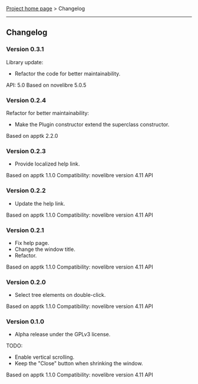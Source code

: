[Project home page](../) > Changelog

------------------------------------------------------------------------

## Changelog

### Version 0.3.1

Library update:
- Refactor the code for better maintainability.

API: 5.0
Based on novelibre 5.0.5

### Version 0.2.4

Refactor for better maintainability:

- Make the Plugin constructor extend the superclass constructor.

Based on apptk 2.2.0

### Version 0.2.3

- Provide localized help link.

Based on apptk 1.1.0
Compatibility: novelibre version 4.11 API

### Version 0.2.2

- Update the help link.

Based on apptk 1.1.0
Compatibility: novelibre version 4.11 API

### Version 0.2.1

- Fix help page.
- Change the window title.
- Refactor.

Based on apptk 1.1.0
Compatibility: novelibre version 4.11 API

### Version 0.2.0

- Select tree elements on double-click.

Based on apptk 1.1.0
Compatibility: novelibre version 4.11 API

### Version 0.1.0

- Alpha release under the GPLv3 license.

TODO:
- Enable vertical scrolling.
- Keep the "Close" button when shrinking the window. 

Based on apptk 1.1.0
Compatibility: novelibre version 4.11 API
